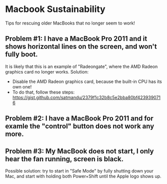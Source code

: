 # Macbook Sustainability

Tips for rescuing older MacBooks that no longer seem to work!

## Problem #1: I have a MacBook Pro 2011 and it shows horizontal lines on the screen, and won't fully boot.
It is likely that this is an example of "Radeongate", where the AMD Radeon graphics card no longer works.
Solution:
* Disable the AMD Radeon graphics card, because the built-in CPU has its own one!
* To do that, follow these steps: https://gist.github.com/satmandu/2379f1c32b8c5e2bba80bf4239390716

## Problem #2: I have a MacBook Pro 2011 and for examle the "control" button does not work any more.

## Problem #3: My MacBook does not start, I only hear the fan running, screen is black.
Possible solution: try to start in "Safe Mode" by fully shutting down your Mac, and start with holding both Power+Shift until the Apple logo shows up.

